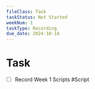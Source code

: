 ```yaml
---
fileClass: Task
taskStatus: Not Started
weekNum: 1
taskType: Recording
due_date: 2024-10-14
---
```


# Task
- [ ] Record Week 1 Scripts #Script 


 

